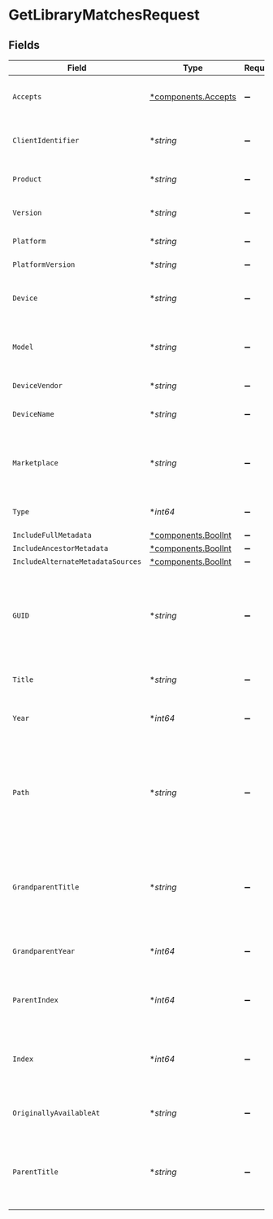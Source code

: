 # GetLibraryMatchesRequest


## Fields

| Field                                                                                                       | Type                                                                                                        | Required                                                                                                    | Description                                                                                                 | Example                                                                                                     |
| ----------------------------------------------------------------------------------------------------------- | ----------------------------------------------------------------------------------------------------------- | ----------------------------------------------------------------------------------------------------------- | ----------------------------------------------------------------------------------------------------------- | ----------------------------------------------------------------------------------------------------------- |
| `Accepts`                                                                                                   | [*components.Accepts](../../models/components/accepts.md)                                                   | :heavy_minus_sign:                                                                                          | Indicates the client accepts the indicated media types                                                      |                                                                                                             |
| `ClientIdentifier`                                                                                          | **string*                                                                                                   | :heavy_minus_sign:                                                                                          | An opaque identifier unique to the client                                                                   | abc123                                                                                                      |
| `Product`                                                                                                   | **string*                                                                                                   | :heavy_minus_sign:                                                                                          | The name of the client product                                                                              | Plex for Roku                                                                                               |
| `Version`                                                                                                   | **string*                                                                                                   | :heavy_minus_sign:                                                                                          | The version of the client application                                                                       | 2.4.1                                                                                                       |
| `Platform`                                                                                                  | **string*                                                                                                   | :heavy_minus_sign:                                                                                          | The platform of the client                                                                                  | Roku                                                                                                        |
| `PlatformVersion`                                                                                           | **string*                                                                                                   | :heavy_minus_sign:                                                                                          | The version of the platform                                                                                 | 4.3 build 1057                                                                                              |
| `Device`                                                                                                    | **string*                                                                                                   | :heavy_minus_sign:                                                                                          | A relatively friendly name for the client device                                                            | Roku 3                                                                                                      |
| `Model`                                                                                                     | **string*                                                                                                   | :heavy_minus_sign:                                                                                          | A potentially less friendly identifier for the device model                                                 | 4200X                                                                                                       |
| `DeviceVendor`                                                                                              | **string*                                                                                                   | :heavy_minus_sign:                                                                                          | The device vendor                                                                                           | Roku                                                                                                        |
| `DeviceName`                                                                                                | **string*                                                                                                   | :heavy_minus_sign:                                                                                          | A friendly name for the client                                                                              | Living Room TV                                                                                              |
| `Marketplace`                                                                                               | **string*                                                                                                   | :heavy_minus_sign:                                                                                          | The marketplace on which the client application is distributed                                              | googlePlay                                                                                                  |
| `Type`                                                                                                      | **int64*                                                                                                    | :heavy_minus_sign:                                                                                          | The metadata type to filter by                                                                              |                                                                                                             |
| `IncludeFullMetadata`                                                                                       | [*components.BoolInt](../../models/components/boolint.md)                                                   | :heavy_minus_sign:                                                                                          | N/A                                                                                                         | 1                                                                                                           |
| `IncludeAncestorMetadata`                                                                                   | [*components.BoolInt](../../models/components/boolint.md)                                                   | :heavy_minus_sign:                                                                                          | N/A                                                                                                         | 1                                                                                                           |
| `IncludeAlternateMetadataSources`                                                                           | [*components.BoolInt](../../models/components/boolint.md)                                                   | :heavy_minus_sign:                                                                                          | N/A                                                                                                         | 1                                                                                                           |
| `GUID`                                                                                                      | **string*                                                                                                   | :heavy_minus_sign:                                                                                          | Used for movies, shows, artists, albums, and tracks.  Allowed for various URI schemes, to be defined.       |                                                                                                             |
| `Title`                                                                                                     | **string*                                                                                                   | :heavy_minus_sign:                                                                                          | The title to filter by or assign                                                                            |                                                                                                             |
| `Year`                                                                                                      | **int64*                                                                                                    | :heavy_minus_sign:                                                                                          | Used for movies shows, and albums.  Optional.                                                               |                                                                                                             |
| `Path`                                                                                                      | **string*                                                                                                   | :heavy_minus_sign:                                                                                          | Used for movies, episodes, and tracks.  The full path to the media file, used for "cloud-scanning" an item. |                                                                                                             |
| `GrandparentTitle`                                                                                          | **string*                                                                                                   | :heavy_minus_sign:                                                                                          | Used for episodes and tracks.  The title of the show/artist. Required if `path` isn't passed.               |                                                                                                             |
| `GrandparentYear`                                                                                           | **int64*                                                                                                    | :heavy_minus_sign:                                                                                          | Used for episodes.  The year of the show.                                                                   |                                                                                                             |
| `ParentIndex`                                                                                               | **int64*                                                                                                    | :heavy_minus_sign:                                                                                          | Used for episodes and tracks.  The season/album number.                                                     |                                                                                                             |
| `Index`                                                                                                     | **int64*                                                                                                    | :heavy_minus_sign:                                                                                          | Used for episodes and tracks.  The episode/tracks number in the season/album.                               |                                                                                                             |
| `OriginallyAvailableAt`                                                                                     | **string*                                                                                                   | :heavy_minus_sign:                                                                                          | Used for episodes.  In the format `YYYY-MM-DD`.                                                             |                                                                                                             |
| `ParentTitle`                                                                                               | **string*                                                                                                   | :heavy_minus_sign:                                                                                          | Used for albums and tracks. The artist name for albums or the album name for tracks.                        |                                                                                                             |